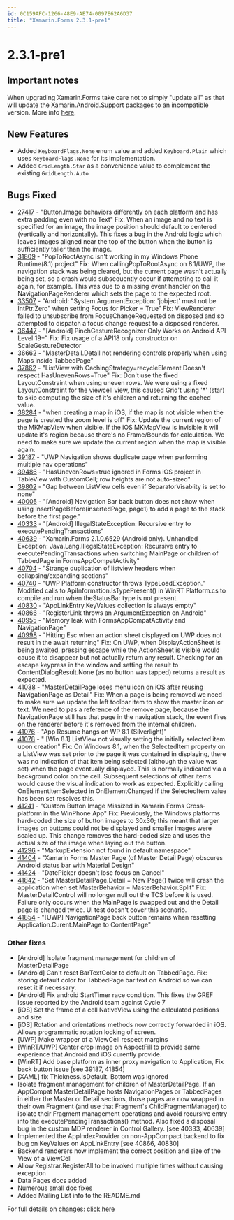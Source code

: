 ```yaml
---
id: 0C159AFC-1266-48E9-AE74-0097E62A6D37
title: "Xamarin.Forms 2.3.1-pre1"
---
```


# 2.3.1-pre1

## Important notes
When upgrading Xamarin.Forms take care not to simply "update all" as that will update the Xamarin.Android.Support packages to an incompatible version. More info [here](https://developer.xamarin.com/guides/xamarin-forms/troubleshooting/).

## New Features

* Added `KeyboardFlags.None` enum value and added `Keyboard.Plain` which uses `KeyboardFlags.None` for its implementation.
* Added `GridLength.Star` as a convenience value to complement the existing `GridLength.Auto`

## Bugs Fixed
* [27417](https://bugzilla.xamarin.com/show_bug.cgi?id=27417) - "Button.Image behaviors differently on each platform and has extra padding even with no Text" Fix: When an image and no text is specified for an image, the image position should default to centered (vertically and horizontally). This fixes a bug in the Android logic which leaves images aligned near the top of the button when the button is sufficiently taller than the image.  
* [31809](https://bugzilla.xamarin.com/show_bug.cgi?id=31809) - "PopToRootAsync isn't working in my Windows Phone Runtime(8.1) project" Fix: When callingPopToRootAsync on 8.1/UWP, the navigation stack was being cleared, but the current page wasn't actually being set, so a crash would subsequently occur if attempting to call it again, for example. This was due to a missing event handler on the NavigationPageRenderer which sets the page to the expected root.  
* [33507](https://bugzilla.xamarin.com/show_bug.cgi?id=33507) - "Android: "System.ArgumentException: 'jobject' must not be IntPtr.Zero" when setting Focus for Picker = True" Fix: ViewRenderer failed to unsubscribe from FocusChangeRequested on disposed and so attempted to dispatch a focus change request to a disposed renderer.  
* [36447](https://bugzilla.xamarin.com/show_bug.cgi?id=36447) - "[Android] PinchGestureRecognizer Only Works on Android API Level 19+" Fix: Fix usage of a API18 only constructor on ScaleGestureDetector  
* [36662](https://bugzilla.xamarin.com/show_bug.cgi?id=36662) - "MasterDetail.Detail not rendering controls properly when using Maps inside TabbedPage" 
* [37862](https://bugzilla.xamarin.com/show_bug.cgi?id=37862) - "ListView with CachingStrategy=recycleElement Doesn't respect HasUnevenRows=True" Fix: Don't use the fixed LayoutConstraint when using uneven rows. We were using a fixed LayoutConstraint for the viewcell view, this caused Grid't using '*' (star) to skip computing the size of it's children and returning the cached value.  
* [38284](https://bugzilla.xamarin.com/show_bug.cgi?id=38284) - "when creating a map in iOS, if the map is not visible when the page is created the zoom level is off" Fix: Update the current region of the MKMapView when visible. If the iOS MKMapView is invisible it will update it's region because there's no Frame/Bounds for calculation. We need to make sure we update the current region when the map is visible again.  
* [39187](https://bugzilla.xamarin.com/show_bug.cgi?id=39187) - "UWP Navigation shows duplicate page when performing multiple nav operations"  
* [39486](https://bugzilla.xamarin.com/show_bug.cgi?id=39486) - "HasUnevenRows=true ignored in Forms iOS project in TableView with CustomCell; row heights are not auto-sized"  
* [39802](https://bugzilla.xamarin.com/show_bug.cgi?id=39802) - "Gap between ListView cells even if SeparatorVisablity is set to none"  
* [40005](https://bugzilla.xamarin.com/show_bug.cgi?id=40005) - "[Android] Navigation Bar back button does not show when using InsertPageBefore(insertedPage, page1) to add a page to the stack before the first page."  
* [40333](https://bugzilla.xamarin.com/show_bug.cgi?id=40333) - "[Android] IllegalStateException: Recursive entry to executePendingTransactions"  
* [40639](https://bugzilla.xamarin.com/show_bug.cgi?id=40639) - "Xamarin.Forms 2.1.0.6529 (Android only). Unhandled Exception: Java.Lang.IllegalStateException: Recursive entry to executePendingTransactions when switching MainPage or children of TabbedPage in FormsAppCompatActivity"  
* [40704](https://bugzilla.xamarin.com/show_bug.cgi?id=40704) - "Strange duplication of listview headers when collapsing/expanding sections"  
* [40740](https://bugzilla.xamarin.com/show_bug.cgi?id=40740) - "UWP Platform constructor throws TypeLoadException." Modified calls to ApiInformation.IsTypePresent() in WinRT Platform.cs to compile and run when theStatusBar type is not present.  
* [40830](https://bugzilla.xamarin.com/show_bug.cgi?id=40830) - "AppLinkEntry.KeyValues collection is always empty"  
* [40866](https://bugzilla.xamarin.com/show_bug.cgi?id=40866) - "RegisterLink throws an ArgumentException on Android"  
* [40955](https://bugzilla.xamarin.com/show_bug.cgi?id=40955) - "Memory leak with FormsAppCompatActivity and NavigationPage"  
* [40998](https://bugzilla.xamarin.com/show_bug.cgi?id=40998) - "Hitting Esc when an action sheet displayed on UWP does not result in the await returning" Fix: On UWP, when DisplayActionSheet is being awaited, pressing escape while the ActionSheet is visible would cause it to disappear but not actually return any result. Checking for an escape keypress in the window and setting the result to ContentDialogResult.None (as no button was tapped) returns a result as expected.  
* [41038](https://bugzilla.xamarin.com/show_bug.cgi?id=41038) - "MasterDetailPage loses menu icon on iOS after reusing NavigationPage as Detail" Fix: When a page is being removed we need to make sure we update the left toolbar item to show the master icon or text. We need to pas a reference of the remove page, because the NavigationPage still has that page in the navigation stack, the event fires on the renderer before it's removed from the internal children.  
* [41076](https://bugzilla.xamarin.com/show_bug.cgi?id=41076) - "App Resume hangs on WP 8.1 (Silverlight)"  
* [41078](https://bugzilla.xamarin.com/show_bug.cgi?id=41078) - " [Win 8.1] ListView not visually setting the initially selected item upon creation" Fix: On Windows 8.1, when the SelectedItem property on a ListView was set prior to the page it was contained in displaying, there was no indication of that item being selected (although the value was set) when the page eventually displayed. This is normally indicated via a background color on the cell. Subsequent selections of other items would cause the visual indication to work as expected. Explicitly calling OnElementItemSelected in OnElementChanged if the SelectedItem value has been set resolves this.  
* [41241](https://bugzilla.xamarin.com/show_bug.cgi?id=41241) - "Custom Button Image Missized in Xamarin Forms Cross-platform in the WinPhone App" Fix: Previously, the Windows platforms hard-coded the size of button images to 30x30; this meant that larger images on buttons could not be displayed and smaller images were scaled up. This change removes the hard-coded size and uses the actual size of the image when laying out the button.  
* [41296](https://bugzilla.xamarin.com/show_bug.cgi?id=41296) - "MarkupExtension not found in default namespace"  
* [41404](https://bugzilla.xamarin.com/show_bug.cgi?id=41404) - "Xamarin Forms Master Page (of Master Detail Page) obscures Android status bar with Material Design"  
* [41424](https://bugzilla.xamarin.com/show_bug.cgi?id=41424) - "DatePicker doesn't lose focus on Cancel"  
* [41842](https://bugzilla.xamarin.com/show_bug.cgi?id=41842) - "Set MasterDetailPage.Detail = New Page() twice will crash the application when set MasterBehavior = MasterBehavior.Split" Fix: MasterDetailControl will no longer null out the TCS before it is used. Failure only occurs when the MainPage is swapped out and the Detail page is changed twice. UI test doesn't cover this scenario.  
* [41854](https://bugzilla.xamarin.com/show_bug.cgi?id=41854) - "[UWP] NavigationPage back button remains when resetting Application.Curent.MainPage to ContentPage"  


### Other fixes
* [Android] Isolate fragment management for children of MasterDetailPage
* [Android] Can't reset BarTextColor to default on TabbedPage. Fix: storing default color for TabbedPage bar text on Android so we can reset it if necessary.
* [Android] Fix android StartTimer race condition. This fixes the GREF issue reported by the Android team against Cycle 7
* [iOS] Set the frame of a cell NativeView using the calculated positions and size
* [iOS] Rotation and orientations methods now correctly forwarded in iOS. Allows programmatic rotation locking of screen.
* [UWP] Make wrapper of a ViewCell respect margins
* [WinRT/UWP] Center crop image on AspectFill to provide same experience that Android and iOS curently provide.
* [WinRT] Add base platform as inner proxy navigation to Application, Fix back button issue [see 39187, 41854]
* [XAML] fix Thickness.IsDefault. Bottom was ignored
* Isolate fragment management for children of MasterDetailPage. If an AppCompat MasterDetailPage hosts NavigationPages or TabbedPages in either the Master or Detail sections, those pages are now wrapped in their own Fragment (and use that Fragment's ChildFragmentManager) to isolate their Fragment management operations and avoid recursive entry into the executePendingTransactions() method. Also fixed a disposal bug in the custom MDP renderer in Control Gallery. [see 40333, 40639]
* Implemented the AppIndexProvider on non-AppCompact backend to fix bug on KeyValues on AppLinkEntry [see 40866, 40830]
* Backend renderers now implement the correct position and size of the View of a ViewCell
* Allow Registrar.RegisterAll to be invoked multiple times without causing exception
* Data Pages docs added
* Numerous small doc fixes
* Added Mailing List info to the README.md  

For full details on changes: [click here](https://github.com/xamarin/Xamarin.Forms/compare/2.3.0...beta-2.3.1-pre1)

